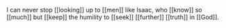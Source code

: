 I can never stop [[looking]] up to [[men]] like Isaac, who [[know]] so [[much]] but [[keep]] the humility to [[seek]] [[further]] [[truth]] in [[God]]. 

